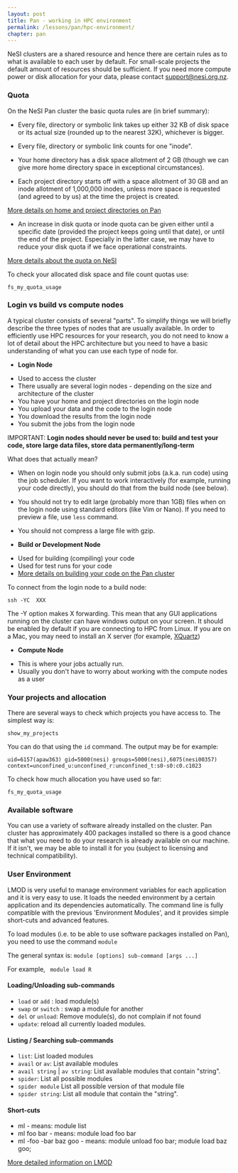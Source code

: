 ```yaml
---
layout: post
title: Pan - working in HPC environment
permalink: /lessons/pan/hpc-environment/
chapter: pan
---
```


NeSI clusters are a shared resource and hence there are certain rules as to what is available to each user by default. For small-scale projects the default amount of resources should be sufficient. If you need more compute power or disk allocation for your data, please contact support@nesi.org.nz.

### Quota

On the NeSI Pan cluster the basic quota rules are (in brief summary):

* Every file, directory or symbolic link takes up either 32 KB of disk space or its actual size (rounded up to the nearest 32K), whichever is bigger.

* Every file, directory or symbolic link counts for one "inode".

* Your home directory has a disk space allotment of 2 GB (though we can give more home directory space in exceptional circumstances).

* Each project directory starts off with a space allotment of 30 GB and an inode allotment of 1,000,000 inodes, unless more space is requested (and agreed to by us) at the time the project is created.

[More details on home and project directories on Pan](https://support.nesi.org.nz/hc/en-gb/articles/207295930-Directories-Available-on-Pan)

* An increase in disk quota or inode quota can be given either until a specific date (provided the project keeps going until that date), or until the end of the project. Especially in the latter case, we may have to reduce your disk quota if we face operational constraints.

[More details about the quota on NeSI](https://support.nesi.org.nz/hc/en-gb#disk-space-allocations-quotas)

To check your allocated disk space and file count quotas use:

```
fs_my_quota_usage
```

### Login vs build vs compute nodes

A typical cluster consists of several "parts". To simplify things we will briefly describe the three types of nodes that are usually available.
 In order to efficiently use HPC resources for your research, you do not need to know a lot of detail about the HPC architecture but you need to have a basic understanding of what you can use each type of node for.

* **Login Node**

- Used to access the cluster
- There usually are several login nodes - depending on the size and architecture of the cluster
- You have your home and project directories on the login node
- You upload your data and the code to the login node
- You download the results from the login node
- You submit the jobs from the login node


IMPORTANT:
**Login nodes should never be used to: build and test your code, store large data files, store data permanently/long-term**

What does that actually mean?

* When on login node you should only submit jobs (a.k.a. run code) using the job scheduler. If you want to work interactively (for example, running your code directly), you should do that from the build node (see below).
* You should not try to edit large (probably more than 1GB) files when on the login node using standard editors (like Vim or Nano). If you need to preview a file, use `less` command.
* You should not compress a large file with gzip.


* **Build or Development Node**

- Used for building (compiling) your code
- Used for test runs for your code
- [More details on building your code on the Pan cluster](https://wiki.auckland.ac.nz/display/CER/Developing+software)


To connect from the login node to a build node:

```
ssh -YC  XXX
```

The -Y option makes X forwarding. This mean that any GUI applications running on the cluster can have windows output on your screen. It should be enabled by default if you are connecting to HPC from Linux. If you are on a Mac, you may need to install an X server (for example, [XQuartz](http://xquartz.macosforge.org/landing/))

* **Compute Node**

- This is where your jobs actually run.
- Usually you don't have to worry about working with the compute nodes as a user


### Your projects and allocation

There are several ways to check which projects you have access to. The simplest way is:

```
show_my_projects
```

You can do that using the `id` command. The output may be for example:

```
uid=6157(apaw363) gid=5000(nesi) groups=5000(nesi),6075(nesi00357) context=unconfined_u:unconfined_r:unconfined_t:s0-s0:c0.c1023
```

To check how much allocation you have used so far:

```
fs_my_quota_usage
```


### Available software

You can use a variety of software already installed on the cluster. Pan cluster has approximately 400 packages installed so there is a good chance that what you need
 to do your research is already available on our machine. If it isn't, we may be able to install it for you (subject to licensing and technical compatibility).

### User Environment
LMOD is very useful to manage environment variables for each application and it is very easy to use. It loads the needed environment by a certain application and its dependencies automatically. The command line is fully compatible with the previous 'Environment Modules', and it provides simple short-cuts and advanced features.

To load modules (i.e. to be able to use software packages installed on Pan), you need to use the command `module`

The general syntax is:
```module [options] sub-command [args ...]```

For example, ``` module load R```

#### Loading/Unloading sub-commands
* `load` or `add` : load module(s)
* `swap` or `switch` : swap a module for another
* `del` or `unload`: Remove module(s), do not complain if not found
* `update`: reload all currently loaded modules.

#### Listing / Searching sub-commands
* `list`: List loaded modules
* `avail` or `av`: List available modules
* `avail string` | `av string`: List available modules that contain "string".
* `spider`: List all possible modules
* `spider module` List all possible version of that module file
* `spider string`: List all module that contain the "string".

#### Short-cuts
* ml - means: module list
* ml foo bar - means: module load foo bar
* ml -foo -bar baz goo - means: module unload foo bar; module load baz goo;

[More detailed information on LMOD](http://www.tacc.utexas.edu/tacc-projects/lmod)
